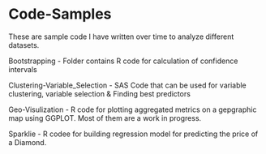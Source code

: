 Code-Samples
============

These are sample code I have written over time to analyze different datasets. 

Bootstrapping - Folder contains R code for calculation of confidence intervals

Clustering-Variable_Selection - SAS Code that can be used for variable clustering, variable selection
& Finding best predictors 

Geo-Visulization - R code for plotting aggregated metrics on a gepgraphic map using GGPLOT.
Most of them are a work in progress.

Sparklie - R codee for building regression model for predicting the price of a Diamond. 
